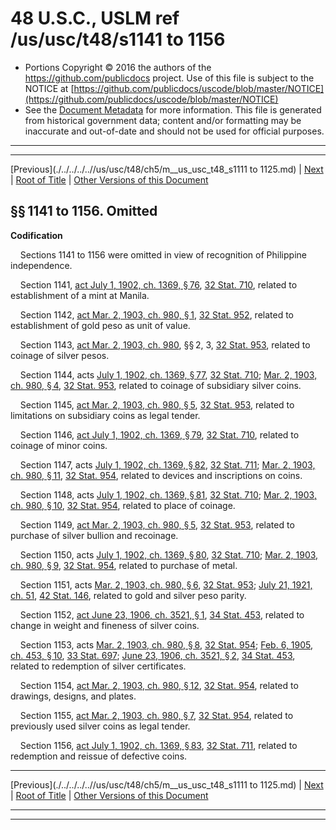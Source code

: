 ---
---

# 48 U.S.C., USLM ref /us/usc/t48/s1141 to 1156

* Portions Copyright © 2016 the authors of the https://github.com/publicdocs project.
  Use of this file is subject to the NOTICE at [https://github.com/publicdocs/uscode/blob/master/NOTICE](https://github.com/publicdocs/uscode/blob/master/NOTICE)
* See the [Document Metadata](././../../../..//README.md) for more information.
  This file is generated from historical government data; content and/or formatting may be inaccurate and out-of-date and should not be used for official purposes.

----------
----------

[Previous](./../../../..//us/usc/t48/ch5/m__us_usc_t48_s1111 to 1125.md) | [Next](./../../../..//us/usc/t48/ch5/m__us_usc_t48_s1157.md) | [Root of Title](./../../../../) | [Other Versions of this Document](https://publicdocs.github.io/go/links?ns=uslm&ref=%2Fus%2Fusc%2Ft48%2Fs1141+to+1156)

## §§ 1141 to 1156. Omitted

 __Codification__ 

    Sections 1141 to 1156 were omitted in view of recognition of Philippine independence.

    Section 1141, [act July 1, 1902, ch. 1369, § 76][/us/act/1902-07-01/ch1369/s76], [32 Stat. 710][/us/stat/32/710], related to establishment of a mint at Manila.

    Section 1142, [act Mar. 2, 1903, ch. 980, § 1][/us/act/1903-03-02/ch980/s1], [32 Stat. 952][/us/stat/32/952], related to establishment of gold peso as unit of value.

    Section 1143, [act Mar. 2, 1903, ch. 980][/us/act/1903-03-02/ch980], §§ 2, 3, [32 Stat. 953][/us/stat/32/953], related to coinage of silver pesos.

    Section 1144, acts [July 1, 1902, ch. 1369, § 77][/us/act/1902-07-01/ch1369/s77], [32 Stat. 710][/us/stat/32/710]; [Mar. 2, 1903, ch. 980, § 4][/us/act/1903-03-02/ch980/s4], [32 Stat. 953][/us/stat/32/953], related to coinage of subsidiary silver coins.

    Section 1145, [act Mar. 2, 1903, ch. 980, § 5][/us/act/1903-03-02/ch980/s5], [32 Stat. 953][/us/stat/32/953], related to limitations on subsidiary coins as legal tender.

    Section 1146, [act July 1, 1902, ch. 1369, § 79][/us/act/1902-07-01/ch1369/s79], [32 Stat. 710][/us/stat/32/710], related to coinage of minor coins.

    Section 1147, acts [July 1, 1902, ch. 1369, § 82][/us/act/1902-07-01/ch1369/s82], [32 Stat. 711][/us/stat/32/711]; [Mar. 2, 1903, ch. 980, § 11][/us/act/1903-03-02/ch980/s11], [32 Stat. 954][/us/stat/32/954], related to devices and inscriptions on coins.

    Section 1148, acts [July 1, 1902, ch. 1369, § 81][/us/act/1902-07-01/ch1369/s81], [32 Stat. 710][/us/stat/32/710]; [Mar. 2, 1903, ch. 980, § 10][/us/act/1903-03-02/ch980/s10], [32 Stat. 954][/us/stat/32/954], related to place of coinage.

    Section 1149, [act Mar. 2, 1903, ch. 980, § 5][/us/act/1903-03-02/ch980/s5], [32 Stat. 953][/us/stat/32/953], related to purchase of silver bullion and recoinage.

    Section 1150, acts [July 1, 1902, ch. 1369, § 80][/us/act/1902-07-01/ch1369/s80], [32 Stat. 710][/us/stat/32/710]; [Mar. 2, 1903, ch. 980, § 9][/us/act/1903-03-02/ch980/s9], [32 Stat. 954][/us/stat/32/954], related to purchase of metal.

    Section 1151, acts [Mar. 2, 1903, ch. 980, § 6][/us/act/1903-03-02/ch980/s6], [32 Stat. 953][/us/stat/32/953]; [July 21, 1921, ch. 51][/us/act/1921-07-21/ch51], [42 Stat. 146][/us/stat/42/146], related to gold and silver peso parity.

    Section 1152, [act June 23, 1906, ch. 3521, § 1][/us/act/1906-06-23/ch3521/s1], [34 Stat. 453][/us/stat/34/453], related to change in weight and fineness of silver coins.

    Section 1153, acts [Mar. 2, 1903, ch. 980, § 8][/us/act/1903-03-02/ch980/s8], [32 Stat. 954][/us/stat/32/954]; [Feb. 6, 1905, ch. 453, § 10][/us/act/1905-02-06/ch453/s10], [33 Stat. 697][/us/stat/33/697]; [June 23, 1906, ch. 3521, § 2][/us/act/1906-06-23/ch3521/s2], [34 Stat. 453][/us/stat/34/453], related to redemption of silver certificates.

    Section 1154, [act Mar. 2, 1903, ch. 980, § 12][/us/act/1903-03-02/ch980/s12], [32 Stat. 954][/us/stat/32/954], related to drawings, designs, and plates.

    Section 1155, [act Mar. 2, 1903, ch. 980, § 7][/us/act/1903-03-02/ch980/s7], [32 Stat. 954][/us/stat/32/954], related to previously used silver coins as legal tender.

    Section 1156, [act July 1, 1902, ch. 1369, § 83][/us/act/1902-07-01/ch1369/s83], [32 Stat. 711][/us/stat/32/711], related to redemption and reissue of defective coins.

----------

[Previous](./../../../..//us/usc/t48/ch5/m__us_usc_t48_s1111 to 1125.md) | [Next](./../../../..//us/usc/t48/ch5/m__us_usc_t48_s1157.md) | [Root of Title](./../../../../) | [Other Versions of this Document](https://publicdocs.github.io/go/links?ns=uslm&ref=%2Fus%2Fusc%2Ft48%2Fs1141+to+1156)

----------
----------

[/us/act/1902-07-01/ch1369/s76]: https://publicdocs.github.io/go/links?ns=uslm&ref=%2Fus%2Fact%2F1902-07-01%2Fch1369%2Fs76
[/us/stat/32/710]: https://publicdocs.github.io/go/links?ns=uslm&ref=%2Fus%2Fstat%2F32%2F710
[/us/act/1903-03-02/ch980/s1]: https://publicdocs.github.io/go/links?ns=uslm&ref=%2Fus%2Fact%2F1903-03-02%2Fch980%2Fs1
[/us/stat/32/952]: https://publicdocs.github.io/go/links?ns=uslm&ref=%2Fus%2Fstat%2F32%2F952
[/us/act/1903-03-02/ch980]: https://publicdocs.github.io/go/links?ns=uslm&ref=%2Fus%2Fact%2F1903-03-02%2Fch980
[/us/stat/32/953]: https://publicdocs.github.io/go/links?ns=uslm&ref=%2Fus%2Fstat%2F32%2F953
[/us/act/1902-07-01/ch1369/s77]: https://publicdocs.github.io/go/links?ns=uslm&ref=%2Fus%2Fact%2F1902-07-01%2Fch1369%2Fs77
[/us/stat/32/710]: https://publicdocs.github.io/go/links?ns=uslm&ref=%2Fus%2Fstat%2F32%2F710
[/us/act/1903-03-02/ch980/s4]: https://publicdocs.github.io/go/links?ns=uslm&ref=%2Fus%2Fact%2F1903-03-02%2Fch980%2Fs4
[/us/stat/32/953]: https://publicdocs.github.io/go/links?ns=uslm&ref=%2Fus%2Fstat%2F32%2F953
[/us/act/1903-03-02/ch980/s5]: https://publicdocs.github.io/go/links?ns=uslm&ref=%2Fus%2Fact%2F1903-03-02%2Fch980%2Fs5
[/us/stat/32/953]: https://publicdocs.github.io/go/links?ns=uslm&ref=%2Fus%2Fstat%2F32%2F953
[/us/act/1902-07-01/ch1369/s79]: https://publicdocs.github.io/go/links?ns=uslm&ref=%2Fus%2Fact%2F1902-07-01%2Fch1369%2Fs79
[/us/stat/32/710]: https://publicdocs.github.io/go/links?ns=uslm&ref=%2Fus%2Fstat%2F32%2F710
[/us/act/1902-07-01/ch1369/s82]: https://publicdocs.github.io/go/links?ns=uslm&ref=%2Fus%2Fact%2F1902-07-01%2Fch1369%2Fs82
[/us/stat/32/711]: https://publicdocs.github.io/go/links?ns=uslm&ref=%2Fus%2Fstat%2F32%2F711
[/us/act/1903-03-02/ch980/s11]: https://publicdocs.github.io/go/links?ns=uslm&ref=%2Fus%2Fact%2F1903-03-02%2Fch980%2Fs11
[/us/stat/32/954]: https://publicdocs.github.io/go/links?ns=uslm&ref=%2Fus%2Fstat%2F32%2F954
[/us/act/1902-07-01/ch1369/s81]: https://publicdocs.github.io/go/links?ns=uslm&ref=%2Fus%2Fact%2F1902-07-01%2Fch1369%2Fs81
[/us/stat/32/710]: https://publicdocs.github.io/go/links?ns=uslm&ref=%2Fus%2Fstat%2F32%2F710
[/us/act/1903-03-02/ch980/s10]: https://publicdocs.github.io/go/links?ns=uslm&ref=%2Fus%2Fact%2F1903-03-02%2Fch980%2Fs10
[/us/stat/32/954]: https://publicdocs.github.io/go/links?ns=uslm&ref=%2Fus%2Fstat%2F32%2F954
[/us/act/1903-03-02/ch980/s5]: https://publicdocs.github.io/go/links?ns=uslm&ref=%2Fus%2Fact%2F1903-03-02%2Fch980%2Fs5
[/us/stat/32/953]: https://publicdocs.github.io/go/links?ns=uslm&ref=%2Fus%2Fstat%2F32%2F953
[/us/act/1902-07-01/ch1369/s80]: https://publicdocs.github.io/go/links?ns=uslm&ref=%2Fus%2Fact%2F1902-07-01%2Fch1369%2Fs80
[/us/stat/32/710]: https://publicdocs.github.io/go/links?ns=uslm&ref=%2Fus%2Fstat%2F32%2F710
[/us/act/1903-03-02/ch980/s9]: https://publicdocs.github.io/go/links?ns=uslm&ref=%2Fus%2Fact%2F1903-03-02%2Fch980%2Fs9
[/us/stat/32/954]: https://publicdocs.github.io/go/links?ns=uslm&ref=%2Fus%2Fstat%2F32%2F954
[/us/act/1903-03-02/ch980/s6]: https://publicdocs.github.io/go/links?ns=uslm&ref=%2Fus%2Fact%2F1903-03-02%2Fch980%2Fs6
[/us/stat/32/953]: https://publicdocs.github.io/go/links?ns=uslm&ref=%2Fus%2Fstat%2F32%2F953
[/us/act/1921-07-21/ch51]: https://publicdocs.github.io/go/links?ns=uslm&ref=%2Fus%2Fact%2F1921-07-21%2Fch51
[/us/stat/42/146]: https://publicdocs.github.io/go/links?ns=uslm&ref=%2Fus%2Fstat%2F42%2F146
[/us/act/1906-06-23/ch3521/s1]: https://publicdocs.github.io/go/links?ns=uslm&ref=%2Fus%2Fact%2F1906-06-23%2Fch3521%2Fs1
[/us/stat/34/453]: https://publicdocs.github.io/go/links?ns=uslm&ref=%2Fus%2Fstat%2F34%2F453
[/us/act/1903-03-02/ch980/s8]: https://publicdocs.github.io/go/links?ns=uslm&ref=%2Fus%2Fact%2F1903-03-02%2Fch980%2Fs8
[/us/stat/32/954]: https://publicdocs.github.io/go/links?ns=uslm&ref=%2Fus%2Fstat%2F32%2F954
[/us/act/1905-02-06/ch453/s10]: https://publicdocs.github.io/go/links?ns=uslm&ref=%2Fus%2Fact%2F1905-02-06%2Fch453%2Fs10
[/us/stat/33/697]: https://publicdocs.github.io/go/links?ns=uslm&ref=%2Fus%2Fstat%2F33%2F697
[/us/act/1906-06-23/ch3521/s2]: https://publicdocs.github.io/go/links?ns=uslm&ref=%2Fus%2Fact%2F1906-06-23%2Fch3521%2Fs2
[/us/stat/34/453]: https://publicdocs.github.io/go/links?ns=uslm&ref=%2Fus%2Fstat%2F34%2F453
[/us/act/1903-03-02/ch980/s12]: https://publicdocs.github.io/go/links?ns=uslm&ref=%2Fus%2Fact%2F1903-03-02%2Fch980%2Fs12
[/us/stat/32/954]: https://publicdocs.github.io/go/links?ns=uslm&ref=%2Fus%2Fstat%2F32%2F954
[/us/act/1903-03-02/ch980/s7]: https://publicdocs.github.io/go/links?ns=uslm&ref=%2Fus%2Fact%2F1903-03-02%2Fch980%2Fs7
[/us/stat/32/954]: https://publicdocs.github.io/go/links?ns=uslm&ref=%2Fus%2Fstat%2F32%2F954
[/us/act/1902-07-01/ch1369/s83]: https://publicdocs.github.io/go/links?ns=uslm&ref=%2Fus%2Fact%2F1902-07-01%2Fch1369%2Fs83
[/us/stat/32/711]: https://publicdocs.github.io/go/links?ns=uslm&ref=%2Fus%2Fstat%2F32%2F711



